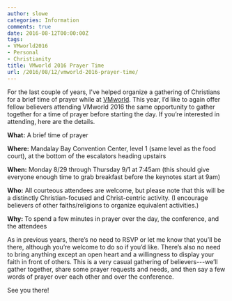 ```yaml
---
author: slowe
categories: Information
comments: true
date: 2016-08-12T00:00:00Z
tags:
- VMworld2016
- Personal
- Christianity
title: VMworld 2016 Prayer Time
url: /2016/08/12/vmworld-2016-prayer-time/
---
```


For the last couple of years, I've helped organize a gathering of Christians for a brief time of prayer while at [VMworld][link-1]. This year, I’d like to again offer fellow believers attending VMworld 2016 the same opportunity to gather together for a time of prayer before starting the day. If you’re interested in attending, here are the details.

**What:** A brief time of prayer

**Where:** Mandalay Bay Convention Center, level 1 (same level as the food court), at the bottom of the escalators heading upstairs

**When:** Monday 8/29 through Thursday 9/1 at 7:45am (this should give everyone enough time to grab breakfast before the keynotes start at 9am)

**Who:** All courteous attendees are welcome, but please note that this will be a distinctly Christian-focused and Christ-centric activity. (I encourage believers of other faiths/religions to organize equivalent activities.)

**Why:** To spend a few minutes in prayer over the day, the conference, and the attendees

As in previous years, there’s no need to RSVP or let me know that you’ll be there, although you’re welcome to do so if you’d like. There’s also no need to bring anything except an open heart and a willingness to display your faith in front of others. This is a very casual gathering of believers---we’ll gather together, share some prayer requests and needs, and then say a few words of prayer over each other and over the conference.

See you there!

[link-1]: http://www.vmworld.com/
